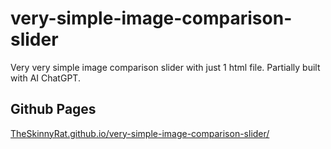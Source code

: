 # very-simple-image-comparison-slider
Very very simple image comparison slider with just 1 html file. Partially built with AI ChatGPT.

## Github Pages
[TheSkinnyRat.github.io/very-simple-image-comparison-slider/](https://theskinnyrat.github.io/very-simple-image-comparison-slider/)
